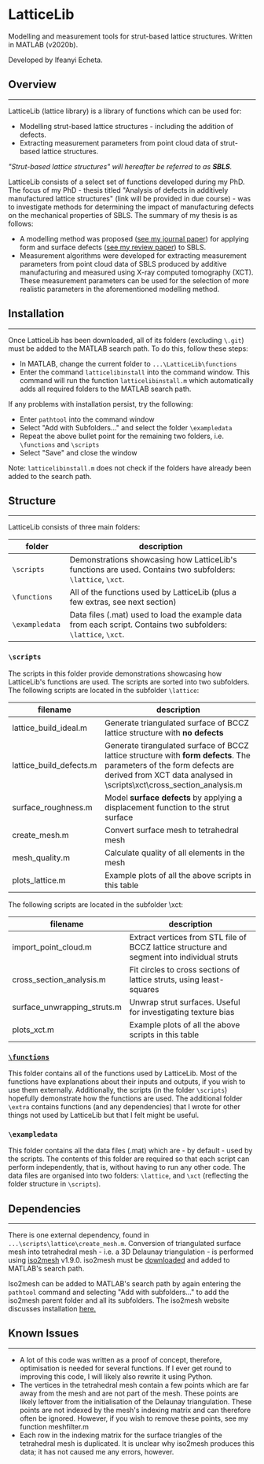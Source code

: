 # LatticeLib
Modelling and measurement tools for strut-based lattice structures. Written in MATLAB (v2020b).

Developed by Ifeanyi Echeta.

## Overview
---
LatticeLib (lattice library) is a library of functions which can be used for:
- Modelling strut-based lattice structures - including the addition of defects.
- Extracting measurement parameters from point cloud data of strut-based lattice structures.

*"Strut-based lattice structures" will hereafter be referred to as **SBLS**.*

LatticeLib consists of a select set of functions developed during my PhD. The focus of my PhD - thesis titled "Analysis of defects in additively manufactured lattice structures" (link will be provided in due course) - was to investigate methods for determining the impact of manufacturing defects on the mechanical properties of SBLS. The summary of my thesis is as follows:
- A modelling method was proposed ([see my journal paper](https://www.sciencedirect.com/science/article/pii/S2214860421004607)) for applying form and surface defects ([see my review paper](https://link.springer.com/article/10.1007/s00170-019-04753-4)) to SBLS.
- Measurement algorithms were developed for extracting measurement parameters from point cloud data of SBLS produced by additive manufacturing and measured using X-ray computed tomography (XCT). These measurement parameters can be used for the selection of more realistic parameters in the aforementioned modelling method.

## Installation
---
Once LatticeLib has been downloaded, all of its folders (excluding `\.git`) must be added to the MATLAB search path. To do this, follow these steps:
* In MATLAB, change the current folder to `...\LatticeLib\functions`
* Enter the command `latticelibinstall` into the command window. This command will run the function `latticelibinstall.m` which automatically adds all required folders to the MATLAB search path.

If any problems with installation persist, try the following:
* Enter `pathtool` into the command window
* Select "Add with Subfolders..." and select the folder `\exampledata`
* Repeat the above bullet point for the remaining two folders, i.e. `\functions` and `\scripts`
* Select "Save" and close the window

Note: `latticelibinstall.m` does not check if the folders have already been added to the search path.

## Structure
---
LatticeLib consists of three main folders:

|folder|description|
|------------|-------|
| `\scripts`         | Demonstrations showcasing how LatticeLib's functions are used. Contains two subfolders: `\lattice`, `\xct`. |
| `\functions`       | All of the functions used by LatticeLib (plus a few extras, see next section)  |
| `\exampledata `      | Data files (.mat) used to load the example data from each script. Contains two subfolders: `\lattice`, `\xct`.   |

### `\scripts`
The scripts in this folder provide demonstrations showcasing how LatticeLib's functions are used. The scripts are sorted into two subfolders. The following scripts are located in the subfolder `\lattice`:

|filename|description|
|------------|-------|
|lattice_build_ideal.m| Generate triangulated surface of BCCZ lattice structure with **no defects**|
|lattice_build_defects.m|Generate tirangulated surface of BCCZ lattice structure with **form defects**. The parameters of the form defects are derived from XCT data analysed in \scripts\xct\cross_section_analysis.m|
|surface_roughness.m|Model **surface defects** by applying a displacement function to the strut surface|
|create_mesh.m|Convert surface mesh to tetrahedral mesh|
|mesh_quality.m|Calculate quality of all elements in the mesh|
|plots_lattice.m|Example plots of all the above scripts in this table|

The following scripts are located in the subfolder \xct:

|filename|description|
|------------|-------|
|import_point_cloud.m|Extract vertices from STL file of BCCZ lattice structure and segment into individual struts|
|cross_section_analysis.m|Fit circles to cross sections of lattice struts, using least-squares|
|surface_unwrapping_struts.m|Unwrap strut surfaces. Useful for investigating texture bias|
|plots_xct.m|Example plots of all the above scripts in this table|

### [`\functions`](\functions)
This folder contains all of the functions used by LatticeLib. Most of the functions have explanations about their inputs and outputs, if you wish to use them externally. Additionally, the scripts (in the folder `\scripts`) hopefully demonstrate how the functions are used. The additional folder `\extra` contains functions (and any dependencies) that I wrote for other things not used by LatticeLib but that I felt might be useful.

### `\exampledata`

This folder contains all the data files (.mat) which are - by default - used by the scripts. The contents of this folder are required so that each script can perform independently, that is, without having to run any other code. The data files are organised into two folders: `\lattice`, and `\xct` (reflecting the folder structure in `\scripts`).

## Dependencies
---
There is one external dependency, found in `...\scripts\lattice\create_mesh.m`. Conversion of triangulated surface mesh into tetrahedral mesh - i.e. a 3D Delaunay triangulation - is performed using [iso2mesh](http://iso2mesh.sourceforge.net/cgi-bin/index.cgi?Home) v1.9.0. iso2mesh must be [downloaded](http://iso2mesh.sourceforge.net/cgi-bin/index.cgi?Download) and added to MATLAB's search path.

Iso2mesh can be added to MATLAB's search path by again entering the `pathtool` command and selecting "Add with subfolders..." to add the iso2mesh parent folder and all its subfolders. The iso2mesh website discusses installation [here.](http://iso2mesh.sourceforge.net/cgi-bin/index.cgi?Doc/Installation)

## Known Issues
---
- A lot of this code was written as a proof of concept, therefore, optimisation is needed for several functions. If I ever get round to improving this code, I will likely also rewrite it using Python.
- The vertices in the tetrahedral mesh contain a few points which are far away from the mesh and are not part of the mesh. These points are likely leftover from the initialisation of the Delaunay triangulation. These points are not indexed by the mesh's indexing matrix and can therefore often be ignored. However, if you wish to remove these points, see my function meshfilter.m
- Each row in the indexing matrix for the surface triangles of the tetrahedral mesh is duplicated. It is unclear why iso2mesh produces this data; it has not caused me any errors, however.
